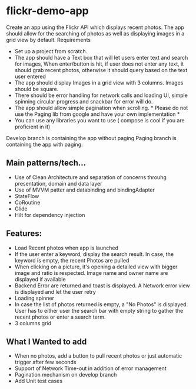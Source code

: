 # flickr-demo-app

Create an app using the Flickr API which displays recent photos. The app should allow for the searching of photos as well as displaying images in a grid view by default.
Requirements
- Set up a project from scratch.
- The app should have a Text box that will let users enter text and search for images,
  When enter/button is hit, if user does not enter any text, it should grab recent photos,
  otherwise it should query based on the text user entered
- The app should display Images in a grid view with 3 columns. Images should be square.
- There should be error handling for network calls and loading UI, simple spinning circular
  progress and snackbar for error will do.
- The app should allow simple pagination when scrolling. * Please do not use the Paging
  lib from google and have your own implementation *
- You can use any libraries you want to use ( compose is cool if you are proficient in it)

Develop branch is containing the app without paging
Paging branch is containing the app with paging.

## Main patterns/tech...

- Use of Clean Architecture and separation of concerns throuhg presentation, domain and data layer
- Use of MVVM patter and databinding and bindingAdapter
- StateFlow
- CoRoutine
- Glide
- Hilt for dependency injection

## Features:

- Load Recent photos when app is launched
- If the user enter a keyword, display the search result. In case, the keyword is empty, the recent Photos are pulled
- When clicking on a picture, it's opening a detailed view with bigger image and ratio is respected. Image name and owner name are displayed if available
- Backend Error are returned and toast is displayed. A Network error view is displayed and let the user retry
- Loading spinner
- In case the list of photos returned is empty, a "No Photos" is displayed. User has to either user the search bar with empty string to gather the recent photos or enter a search term.
- 3 columns grid

## What I Wanted to add

- When no photos, add a button to pull recent photos or just automatic trigger after few seconds
- Support of Network Time-out in addition of error management
- Pagination mechanism on develop branch
- Add Unit test cases